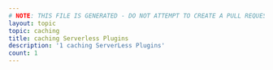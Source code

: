 ```yaml
---
# NOTE: THIS FILE IS GENERATED - DO NOT ATTEMPT TO CREATE A PULL REQUEST TO UPDATE THE DATA. 
layout: topic
topic: caching
title: caching Serverless Plugins
description: '1 caching ServerLess Plugins'
count: 1
---
```

